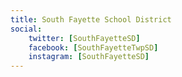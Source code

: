```yaml
---
title: South Fayette School District
social:
    twitter: [SouthFayetteSD]
    facebook: [SouthFayetteTwpSD]
    instagram: [SouthFayetteSD]
---
```

